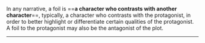 In any narrative, a foil is ==**a character who contrasts with another character**==, typically, a character who contrasts with the protagonist, in order to better highlight or differentiate certain qualities of the protagonist. A foil to the protagonist may also be the antagonist of the plot.


---
